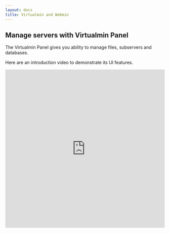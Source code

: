 ```yaml
---
layout: docs
title: Virtualmin and Webmin
---
```


## Manage servers with Virtualmin Panel

The Virtualmin Panel gives you ability to manage files, subservers and databases.

Here are an introduction video to demonstrate its UI features.

<iframe width="100%" height="500px" src="https://www.youtube.com/embed/OENyJFI_w0Q" title="YouTube video player" frameborder="0" allow="accelerometer; autoplay; clipboard-write; encrypted-media; gyroscope; picture-in-picture" allowfullscreen></iframe>
